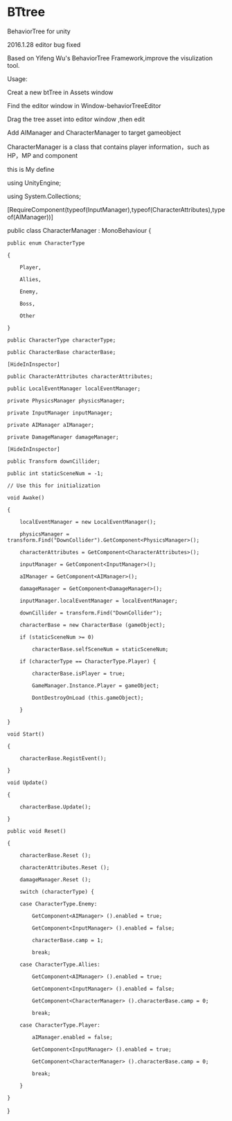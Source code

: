 # BTtree
BehaviorTree for unity



2016.1.28 editor bug fixed



Based on Yifeng Wu's BehaviorTree Framework,improve the visulization tool.

Usage:

Creat a new btTree in Assets window

Find the editor window in Window-behaviorTreeEditor

Drag the tree asset into editor window ,then edit

Add AIManager and CharacterManager to target gameobject


CharacterManager is a class that contains player information，such as HP，MP and component

this is My define

using UnityEngine;

using System.Collections;

[RequireComponent(typeof(InputManager),typeof(CharacterAttributes),typeof(AIManager))]

public class CharacterManager : MonoBehaviour {

	public enum CharacterType
	
	{
	
		Player,
		
		Allies,
		
		Enemy,
		
		Boss,
		
		Other
	
	}
	
	public CharacterType characterType;
	
	public CharacterBase characterBase;
	
	[HideInInspector]
	
	public CharacterAttributes characterAttributes;
	
	public LocalEventManager localEventManager;
	
	private PhysicsManager physicsManager;
	
	private InputManager inputManager;
	
	private AIManager aIManager;
	
	private DamageManager damageManager;
	
	[HideInInspector]
	
	public Transform downCillider;
	
	public int staticSceneNum = -1;
	
	// Use this for initialization
	
	void Awake()
	
	{
	
		localEventManager = new LocalEventManager();
	
		physicsManager = transform.Find("DownCollider").GetComponent<PhysicsManager>();
	
		characterAttributes = GetComponent<CharacterAttributes>();
	
		inputManager = GetComponent<InputManager>();
	
		aIManager = GetComponent<AIManager>();
	
		damageManager = GetComponent<DamageManager>();
	
		inputManager.localEventManager = localEventManager;
	
		downCillider = transform.Find("DownCollider");
	
		characterBase = new CharacterBase (gameObject);
	
		if (staticSceneNum >= 0)
	
			characterBase.selfSceneNum = staticSceneNum;
	
		if (characterType == CharacterType.Player) {
	
			characterBase.isPlayer = true;
	
			GameManager.Instance.Player = gameObject;
	
			DontDestroyOnLoad (this.gameObject);
	
		}
	
	}
	
	void Start()
	
	{
	
		characterBase.RegistEvent();
	
	}
	
	void Update()
	
	{
	
		characterBase.Update();
	
	}
	
	public void Reset()
	
	{
	
		characterBase.Reset ();
	
		characterAttributes.Reset ();
	
		damageManager.Reset ();
	
		switch (characterType) {
	
		case CharacterType.Enemy:
	
			GetComponent<AIManager> ().enabled = true;
	
			GetComponent<InputManager> ().enabled = false;
	
			characterBase.camp = 1;
	
			break;
	
		case CharacterType.Allies:
	
			GetComponent<AIManager> ().enabled = true;
	
			GetComponent<InputManager> ().enabled = false;
	
			GetComponent<CharacterManager> ().characterBase.camp = 0;
	
			break;
	
		case CharacterType.Player:
	
			aIManager.enabled = false;
	
			GetComponent<InputManager> ().enabled = true;
	
			GetComponent<CharacterManager> ().characterBase.camp = 0;
	
			break;
	
		}
	
	}
}


